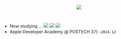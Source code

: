 <p align="center">
  <img src="https://readme-typing-svg.demolab.com?font=Modak&size=40&duration=3000&pause=800&color=FFFFFF&center=true&vCenter=true&width=500&lines=Hej%2C+v%C3%A4rlden!+Jag+heter+Jia!;Hello%2C+World!+I'm+Jia!" />
</p>

<br>

- Now studying ...
![](https://img.shields.io/badge/Swift-informational?style=flat&logo=swift&logoColor=black&color=white)
![](https://img.shields.io/badge/UIKit-informational?style=flat&logo=uikit&logoColor=black&color=white)
![](https://img.shields.io/badge/SwiftUI-informational?style=flat&logo=swift&logoColor=black&color=white)
- Apple Developer Academy @ POSTECH 3기 `~2024.12`

